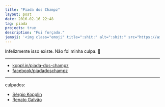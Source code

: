 ```yaml
---
title: "Piada dos Champz"
layout: post
date: 2016-02-16 22:48
tag: piada
projects: true
description: "Fui forçado."
jemoji: '<img class="emoji" title=":shit:" alt=":shit:" src="https://assets.github.com/images/icons/emoji/unicode/1f4a9.png" height="20" width="20" align="absmiddle">'
---
```


Infelizmente isso existe. Não foi minha culpa.
:shit:

---


- [koppl.in/piada-dos-champz](http://koppl.in/piada-dos-champz)
- [facebook/piadadoschampz](https://www.facebook.com/piadadoschampz/)

---

culpados:

- [Sérgio Kopplin](facebook.com/sergiokopplin)
- [Renato Galvão](facebook.com/renato.galvones)

